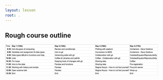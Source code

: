 ```yaml
---
layout: lesson
root: .
---
```


## Rough course outline

![course_outline](fig/approximate_course_outline.png)